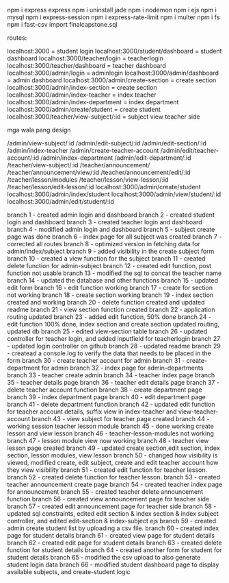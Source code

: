 npm i express
express
npm i uninstall jade
npm i nodemon
npm i ejs
npm i mysql
npm i express-session
npm i express-rate-limit
npm i multer
npm i fs
npm i fast-csv
import finalcapstone.sql


routes:

localhost:3000 = student login
localhost:3000/student/dashboard = student dashboard
localhost:3000/teacher/login = teacherlogin
localhost:3000/teacher/dashboard = teacher dashboard
localhost:3000/admin/login = adminlogin
localhost:3000/admin/dashboard = admin dashboard
localhost:3000/admin/create-section = create section
localhost:3000/admin/index-section = create section
localhost:3000/admin/index-teacher = index teacher
localhost:3000/admin/index-department = index department
localhost:3000/admin/create/student = create student
localhost:3000/teacher/view-subject/:id = subject view teacher side


mga wala pang design

/admin/view-subject/:id
/admin/edit-subject/:id
/admin/edit-section/:id
/admin/index-teacher
/admin/create-teacher-account
/admin/edit/teacher-account/:id
/admin/index-department
/admin/edit-department/:id
/teacher/view-subject/:id
/teacher/announcement/
/teacher/announcement/view/:id
/teacher/announcement/edit/:id
/teacher/lesson/modules
/teacher/lesson/view-lesson/:id
/teacher/lesson/edit-lesson/:id
localhost:3000/admin/create/student 
localhost:3000/admin/index/student 
localhost:3000/admin/view/student/:id
localhost:3000/admin/edit/student/:id

branch 1  - created admin login and dashboard
branch 2  - created student login and dashboard
branch 3  - created teacher login and dashboard
branch 4  - modified admin login and dashboard
branch 5  - subject create page was done
branch 6  - index page for all subject was created
branch 7  - corrected all routes
branch 8  - optimized version in fetching data for admin/index/subject
branch 9  - added visibility in the create subject form
branch 10 - created a view function for the subject
branch 11 - created delete function for admin-subject
branch 12 - created edit function, post function not usable
branch 13 - modified the sql to concat the teacher name
branch 14 - updated the database and other functions
branch 15 - updated edit form
branch 16 - edit function working
branch 17 - create for section not working
branch 18 - create section working
branch 19 - index section created and working
branch 20 - delete function created and updated readme
branch 21 - view section function created
branch 22 - application routing updated
branch 23 - added edit function, 50% done
branch 24 - edit function 100% done, index section and create section updated routing, updated db
branch 25 - edited view-section table
branch 26 - updated controller for teacher login, and added inputfield for teacherlogin
branch 27 - updated login controller on github
branch 28 - updated readme
branch 29 - createad a console.log to verify the data that needs to be placed in the form
branch 30 - create teacher account for admin
branch 31 - create-department for admin
branch 32 - index page for admin-departments
branch 33 - teacher create admin
branch 34 - teacher index page
branch 35 - teacher details page
branch 36 - teacher edit details page
branch 37 - delete teacher account function
branch 38 - create department page
branch 39 - index department page
branch 40 - edit department page
branch 41 - delete department function
branch 42 - updated edit function for teacher account details, suffix view in index-teacher and view-teacher-account
branch 43 - view subject for teacher page created
branch 44 - working session teacher lesson module
branch 45 - done working create lesson and view lesson
branch 46 - teacher-lesson-modules not working
branch 47 - lesson module view now working
branch 48 - teacher view lesson page created
branch 49 - updated create section,edit section, index section, lesson modules, view lesson
branch 50 - changed how visibility is viewed, modified create, edit subject, create and edit teacher account how  they view visibility
branch 51 - created edit function for teacher lesson.
branch 52 - created delete function for teacher lesson.
branch 53 - created teacher announcement create page
branch 54 - created teacher index page for announcement
branch 55 - created teacher delete announcement function
branch 56 - created view announcement page for teacher side
branch 57 - created edit announcement page for teacher side
branch 58 - updated sql constraints, edited edit section & index section & index subject controller, and edited edit-section & index-subject ejs 
branch 59 - created admin create student list by uploading a csv file.
branch 60 - created index page for student details
branch 61 - created view page for student details
branch 62 - created edit page for student details
branch 63 - created delete function for student details
branch 64 - created another form for student for student details
branch 65 - modified the csv upload to also generate student login data
branch 66 - modified student dashboard page to display available subjects, and create-student logic
